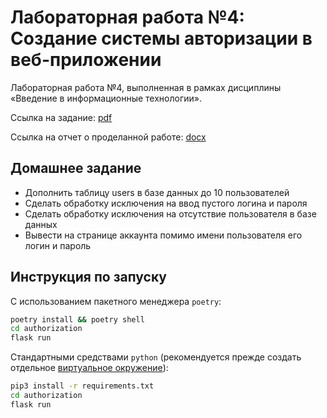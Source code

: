 # Лабораторная работа №4: Создание системы авторизации в веб-приложении

Лабораторная работа №4, выполненная в рамках дисциплины «Введение в информационные технологии».

Ссылка на задание: [pdf](appendix/task.pdf)

Ссылка на отчет о проделанной работе: [docx](appendix/report.docx)

## Домашнее задание

* Дополнить таблицу users в базе данных до 10 пользователей
* Сделать обработку исключения на ввод пустого логина и пароля
* Сделать обработку исключения на отсутствие пользователя в базе данных
* Вывести на странице аккаунта помимо имени пользователя его логин и пароль

## Инструкция по запуску

С использованием пакетного менеджера `poetry`:

```bash
poetry install && poetry shell
cd authorization
flask run
```

Стандартными средствами `python` (рекомендуется прежде создать отдельное [виртуальное окружение](https://docs.python.org/3/library/venv.html)):

```bash
pip3 install -r requirements.txt
cd authorization
flask run
```
